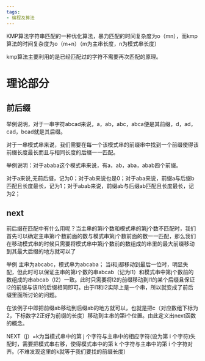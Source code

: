 ```yaml
---
tags:
- 编程及算法
---
```


KMP算法字符串匹配的一种优化算法，暴力匹配的时间复杂度为o（mn），而kmp算法的时间复杂度为o（m+n）（m为主串长度，n为模式串长度）<br>

kmp算法主要利用的是已经匹配过的字符不需要再次匹配的原理。

# 理论部分

## 前后缀

举例说明，对于一串字符abcad来说，a，ab，abc，abca便是其前缀，d，ad，cad，bcad就是其后缀。<br>

对于一串模式串来说，我们需要在每一个该模式串的前缀串中找到一个前缀使得该前缀长度最长而且与相同长度的后缀一一匹配。<br>

举例说明：对于ababa这个模式串来说，有a，ab，aba，abab四个前缀。<br>

对于a来说,无前后缀，记为0；对于ab来说也是0；对于aba来说，前缀a与后缀b匹配且长度最长，记为1；对于abab来说，前缀ab与后缀ab匹配且长度最长，记为2；

## next

前后缀在匹配中有什么用呢？当主串的第i个数和模式串的第j个数不匹配时，我们首先可以确定主串第i个数前面的数与模式串第j个数前面的数一一匹配，那么我们在移动模式串的时候只需要将模式串中第j个数前的数组成的串里的最大前缀移动到其最大后缀的地方就可以了<br>

举例 主串为abcabc，模式串为abcaba；
当i和j都移动到最后一位时，明显失配，但此时可以保证主串的第i个数的串abcab（记为l1）和模式串中第j个数前的数组成的串abcab（l2）一致。此时只需要将l2的前缀移动到l1的某个后缀且保证l2的前缀与该l1的后缀相同即可。由于l1和l2实际上是一个串，所以就变成了前后缀里面所讨论的问题。<br>

在该例子中即把前缀ab移动到后缀ab的地方就可以，也就是把c（对应数组下标为2，下标数字2正好为前缀的长度）移动到主串的第i个位置。由此定义出next函数的概念。<br>

NEXT（j）=k为当模式串中的第 j 个字符与主串中的相应字符(设为第 i 个字符)失配时，需要把模式串右移，使得模式串中的第 k 个字符与主串中的第 i 个字符对齐。(不难发现这里的k就等于我们要找的前缀长度）
